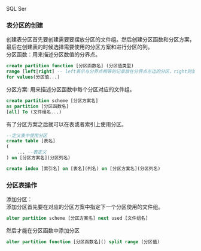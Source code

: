 SQL Ser

### 表分区的创建

创建表分区首先要创建需要要摆放分区的文件组。然后创建分区函数和分区方案，最后在创建表的时候选择需要使用的分区方案和进行分区的列。<br>
分区函数：用来描述分区数值的分界点。

```SQL
create partition function [分区函数名] (分区值类型)
range [left|right] -- left表示与分界点相等的记录放在分界点左边的分区，right则放在右侧的分区
for values(分区值...)
```

分区方案: 用来描述分区函数中每个分区对应的文件组。

```SQL
create partition scheme [分区方案名]
as partition [分区函数名]
[all] To (文件组名...)
```

有了分区方案之后就可以在表或者索引上使用分区。

```SQL
--定义表中使用分区
create table [表名]
(
    ... --表定义
) on [分区方案名](分区列名)

create index [索引名] on [表名](列名) on [分区方案名](分区列名)
```

### 分区表操作

添加分区：<br>
添加分区首先要在对应的分区方案中指定下一个分区使用的文件组。

```SQL
alter partition scheme [分区方案名] next used [文件组名]
```

然后才能在分区函数中添加分区

```SQL
alter partition function [分区函数名]() split range (分区值)
```
